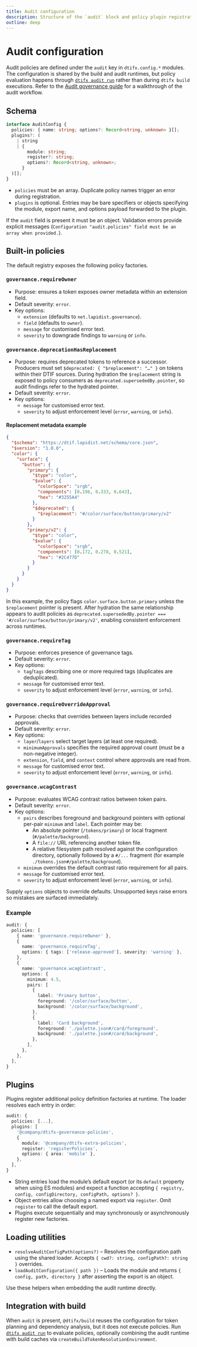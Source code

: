 ```yaml
---
title: Audit configuration
description: Structure of the `audit` block and policy plugin registration.
outline: deep
---
```


# Audit configuration

Audit policies are defined under the `audit` key in `dtifx.config.*` modules. The configuration is
shared by the build and audit runtimes, but policy evaluation happens through
[`dtifx audit run`](/guides/audit-governance) rather than during `dtifx build` executions. Refer to
the [Audit governance guide](/guides/audit-governance) for a walkthrough of the audit workflow.

## Schema

```ts
interface AuditConfig {
  policies: { name: string; options?: Record<string, unknown> }[];
  plugins?: (
    | string
    | {
        module: string;
        register?: string;
        options?: Record<string, unknown>;
      }
  )[];
}
```

- `policies` must be an array. Duplicate policy names trigger an error during registration.
- `plugins` is optional. Entries may be bare specifiers or objects specifying the module, export
  name, and options payload forwarded to the plugin.

If the `audit` field is present it must be an object. Validation errors provide explicit messages
(`Configuration "audit.policies" field must be an array when provided.`).

## Built-in policies

The default registry exposes the following policy factories.

### `governance.requireOwner`

- Purpose: ensures a token exposes owner metadata within an extension field.
- Default severity: `error`.
- Key options:
  - `extension` (defaults to `net.lapidist.governance`).
  - `field` (defaults to `owner`).
  - `message` for customised error text.
  - `severity` to downgrade findings to `warning` or `info`.

### `governance.deprecationHasReplacement`

- Purpose: requires deprecated tokens to reference a successor. Producers must set
  `$deprecated: { "$replacement": "…" }` on tokens within their DTIF sources. During hydration the
  `$replacement` string is exposed to policy consumers as `deprecated.supersededBy.pointer`, so
  audit findings refer to the hydrated pointer.
- Default severity: `error`.
- Key options:
  - `message` for customised error text.
  - `severity` to adjust enforcement level (`error`, `warning`, or `info`).

#### Replacement metadata example

```json
{
  "$schema": "https://dtif.lapidist.net/schema/core.json",
  "$version": "1.0.0",
  "color": {
    "surface": {
      "button": {
        "primary": {
          "$type": "color",
          "$value": {
            "colorSpace": "srgb",
            "components": [0.196, 0.333, 0.643],
            "hex": "#3255A4"
          },
          "$deprecated": {
            "$replacement": "#/color/surface/button/primary/v2"
          }
        },
        "primary/v2": {
          "$type": "color",
          "$value": {
            "colorSpace": "srgb",
            "components": [0.172, 0.278, 0.521],
            "hex": "#2C477D"
          }
        }
      }
    }
  }
}
```

In this example, the policy flags `color.surface.button.primary` unless the `$replacement` pointer
is present. After hydration the same relationship appears to audit policies as
`deprecated.supersededBy.pointer === '#/color/surface/button/primary/v2'`, enabling consistent
enforcement across runtimes.

### `governance.requireTag`

- Purpose: enforces presence of governance tags.
- Default severity: `error`.
- Key options:
  - `tag`/`tags` describing one or more required tags (duplicates are deduplicated).
  - `message` for customised error text.
  - `severity` to adjust enforcement level (`error`, `warning`, or `info`).

### `governance.requireOverrideApproval`

- Purpose: checks that overrides between layers include recorded approvals.
- Default severity: `error`.
- Key options:
  - `layer`/`layers` select target layers (at least one required).
  - `minimumApprovals` specifies the required approval count (must be a non-negative integer).
  - `extension`, `field`, and `context` control where approvals are read from.
  - `message` for customised error text.
  - `severity` to adjust enforcement level (`error`, `warning`, or `info`).

### `governance.wcagContrast`

- Purpose: evaluates WCAG contrast ratios between token pairs.
- Default severity: `error`.
- Key options:
  - `pairs` describes foreground and background pointers with optional per-pair `minimum` and
    `label`. Each pointer may be:
    - An absolute pointer (`/tokens/primary`) or local fragment (`#/palette/background`).
    - A `file://` URL referencing another token file.
    - A relative filesystem path resolved against the configuration directory, optionally followed
      by a `#/...` fragment (for example `./tokens.json#/palette/background`).
  - `minimum` overrides the default contrast ratio requirement for all pairs.
  - `message` for customised error text.
  - `severity` to adjust enforcement level (`error`, `warning`, or `info`).

Supply `options` objects to override defaults. Unsupported keys raise errors so mistakes are
surfaced immediately.

### Example

```ts
audit: {
  policies: [
    { name: 'governance.requireOwner' },
    {
      name: 'governance.requireTag',
      options: { tags: ['release-approved'], severity: 'warning' },
    },
    {
      name: 'governance.wcagContrast',
      options: {
        minimum: 4.5,
        pairs: [
          {
            label: 'Primary button',
            foreground: '/color/surface/button',
            background: '/color/surface/background',
          },
          {
            label: 'Card background',
            foreground: './palette.json#/card/foreground',
            background: './palette.json#/card/background',
          },
        ],
      },
    },
  ],
}
```

## Plugins

Plugins register additional policy definition factories at runtime. The loader resolves each entry
in order:

```ts
audit: {
  policies: [...],
  plugins: [
    '@company/dtifx-governance-policies',
    {
      module: '@company/dtifx-extra-policies',
      register: 'registerPolicies',
      options: { area: 'mobile' },
    },
  ],
}
```

- String entries load the module’s default export (or its `default` property when using ES modules)
  and expect a function accepting `{ registry, config, configDirectory, configPath, options? }`.
- Object entries allow choosing a named export via `register`. Omit `register` to call the default
  export.
- Plugins execute sequentially and may synchronously or asynchronously register new factories.

## Loading utilities

- `resolveAuditConfigPath(options?)` – Resolves the configuration path using the shared loader.
  Accepts `{ cwd?: string, configPath?: string }` overrides.
- `loadAuditConfiguration({ path })` – Loads the module and returns `{ config, path, directory }`
  after asserting the export is an object.

Use these helpers when embedding the audit runtime directly.

## Integration with build

When `audit` is present, `@dtifx/build` reuses the configuration for token planning and dependency
analysis, but it does not execute policies. Run [`dtifx audit run`](/guides/audit-governance) to
evaluate policies, optionally combining the audit runtime with build caches via
`createBuildTokenResolutionEnvironment`.

